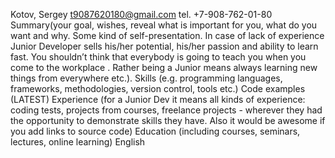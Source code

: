 Kotov, Sergey t9087620180@gmail.com tel. +7-908-762-01-80 Summary(your goal, wishes, reveal what is important for you, what do you want and why. Some kind of self-presentation. In case of lack of experience Junior Developer sells his/her potential, his/her passion and ability to learn fast. You shouldn’t think that everybody is going to teach you when you come to the workplace . Rather being a Junior means always learning new things from everywhere etc.). Skills (e.g. programming languages, frameworks, methodologies, version control, tools etc.) Code examples (LATEST) Experience (for a Junior Dev it means all kinds of experience: coding tests, projects from courses, freelance projects - wherever they had the opportunity to demonstrate skills they have. Also it would be awesome if you add links to source code) Education (including courses, seminars, lectures, online learning) English
